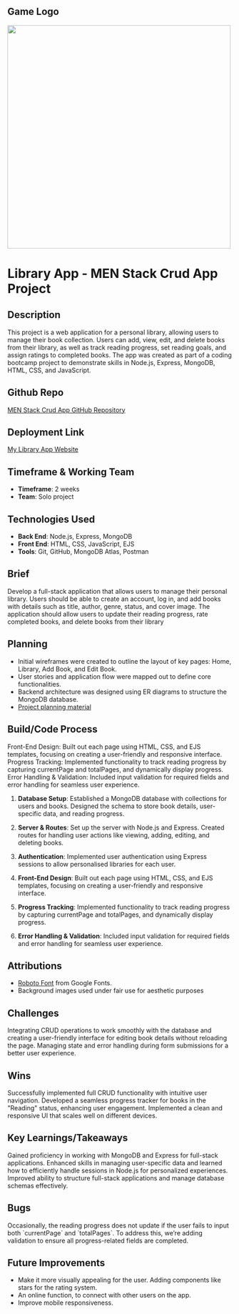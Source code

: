 ## Game Logo

<img src="https://github.com/ecek01/men-stack-crud-app-project/blob/main/libraryapp.png?raw=true" width="500">

# Library App - MEN Stack Crud App Project

## **Description**

<p>This project is a web application for a personal library, allowing users to manage their book collection. Users can add, view, edit, and delete books from their library, as well as track reading progress, set reading goals, and assign ratings to completed books. The app was created as part of a coding bootcamp project to demonstrate skills in Node.js, Express, MongoDB, HTML, CSS, and JavaScript.</p>

## **Github Repo**

<p><a href="https://github.com/ecek01/men-stack-crud-app-project">MEN Stack Crud App GitHub Repository</a></p>

## **Deployment Link**

<p><a href="https://mylibraryappek.netlify.app/">My Library App Website</a></p>

## **Timeframe & Working Team**

- **Timeframe**: 2 weeks
- **Team**: Solo project

## **Technologies Used**

- **Back End**: Node.js, Express, MongoDB
- **Front End**: HTML, CSS, JavaScript, EJS
- **Tools**: Git, GitHub, MongoDB Atlas, Postman

## **Brief**

<p>Develop a full-stack application that allows users to manage their personal library. Users should be able to create an account, log in, and add books with details such as title, author, genre, status, and cover image. The application should allow users to update their reading progress, rate completed books, and delete books from their library</p>

## **Planning**

- Initial wireframes were created to outline the layout of key pages: Home, Library, Add Book, and Edit Book.
- User stories and application flow were mapped out to define core functionalities.
- Backend architecture was designed using ER diagrams to structure the MongoDB database.
- [Project planning material](https://trello.com/b/8AVtk8ZL/men-stack-crud-app-project)

## **Build/Code Process**


Front-End Design: Built out each page using HTML, CSS, and EJS templates, focusing on creating a user-friendly and responsive interface.
Progress Tracking: Implemented functionality to track reading progress by capturing currentPage and totalPages, and dynamically display progress.
Error Handling & Validation: Included input validation for required fields and error handling for seamless user experience.

1. **Database Setup**: Established a MongoDB database with collections for users and books. Designed the schema to store book details, user-specific data, and reading progress.

2. **Server & Routes**: Set up the server with Node.js and Express. Created routes for handling user actions like viewing, adding, editing, and deleting books.

3. **Authentication**: Implemented user authentication using Express sessions to allow personalised libraries for each user.

4. **Front-End Design**: Built out each page using HTML, CSS, and EJS templates, focusing on creating a user-friendly and responsive interface.

5. **Progress Tracking**: Implemented functionality to track reading progress by capturing currentPage and totalPages, and dynamically display progress.

6. **Error Handling & Validation**: Included input validation for required fields and error handling for seamless user experience.


## **Attributions**

- [Roboto Font](https://fonts.google.com/specimen/Roboto) from Google Fonts.
- Background images used under fair use for aesthetic purposes

## **Challenges**

<p>Integrating CRUD operations to work smoothly with the database and creating a user-friendly interface for editing book details without reloading the page. Managing state and error handling during form submissions for a better user experience.</p>

## **Wins**

<p>Successfully implemented full CRUD functionality with intuitive user navigation. Developed a seamless progress tracker for books in the "Reading" status, enhancing user engagement. Implemented a clean and responsive UI that scales well on different devices.</p>

## **Key Learnings/Takeaways**

<p>Gained proficiency in working with MongoDB and Express for full-stack applications. Enhanced skills in managing user-specific data and learned how to efficiently handle sessions in Node.js for personalized experiences. Improved ability to structure full-stack applications and manage database schemas effectively.</p>

## **Bugs**

<p>Occasionally, the reading progress does not update if the user fails to input both `currentPage` and `totalPages`. To address this, we’re adding validation to ensure all progress-related fields are completed.</p>

## **Future Improvements**

<ul>
  <li>Make it more visually appealing for the user. Adding components like stars for the rating system.</li>
  <li>An online function, to connect with other users on the app.</li>
  <li>Improve mobile responsiveness.</li>
</ul>

